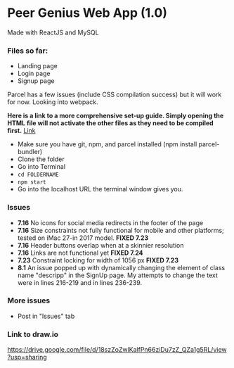 # Peer Genius Web App (1.0)

Made with ReactJS and MySQL

### Files so far:

- Landing page
- Login page
- Signup page

Parcel has a few issues (include CSS compilation success) but it will work for now. Looking into webpack.

**Here is a link to a more comprehensive set-up guide. Simply opening the HTML file will not activate the other files as they need to be compiled first.** [Link](https://github.com/BrianSongDev/peer-genius/blob/master/setup.md)

- Make sure you have git, npm, and parcel installed (npm install parcel-bundler)
- Clone the folder
- Go into Terminal
- `cd FOLDERNAME`
- `npm start`
- Go into the localhost URL the terminal window gives you.

### Issues

- **7.16** No icons for social media redirects in the footer of the page
- **7.16** Size constraints not fully functional for mobile and other platforms; tested on iMac 27-in 2017 model. **FIXED 7.23**
- **7.16** Header buttons overlap when at a skinnier resolution
- **7.16** Links are not functional yet **FIXED 7.24**
- **7.23** Constraint locking for width of 1056 px **FIXED 7.23**
- **8.1** An issue popped up with dynamically changing the element of class name "descripp" in the SignUp page. My attempts to change the text were in lines 216-219 and in lines 236-239.

### More issues

- Post in "Issues" tab

### Link to draw.io
https://drive.google.com/file/d/18szZoZwlKalfPn66ziDu7zZ_QZa1g5RL/view?usp=sharing
